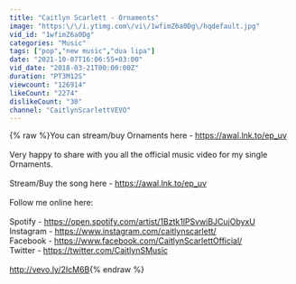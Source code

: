 ```yaml
---
title: "Caitlyn Scarlett - Ornaments"
image: "https:\/\/i.ytimg.com\/vi\/1wfimZ6a0Dg\/hqdefault.jpg"
vid_id: "1wfimZ6a0Dg"
categories: "Music"
tags: ["pop","new music","dua lipa"]
date: "2021-10-07T16:06:55+03:00"
vid_date: "2018-03-21T00:00:00Z"
duration: "PT3M12S"
viewcount: "126914"
likeCount: "2274"
dislikeCount: "30"
channel: "CaitlynScarlettVEVO"
---
```

{% raw %}You can stream/buy Ornaments here - <a rel="nofollow" target="blank" href="https://awal.lnk.to/ep_uv">https://awal.lnk.to/ep_uv</a><br /><br />Very happy to share with you all the official music video for my single Ornaments.<br /><br />Stream/Buy the song here - <a rel="nofollow" target="blank" href="https://awal.lnk.to/ep_uv">https://awal.lnk.to/ep_uv</a><br /><br />Follow me online here:<br /><br />Spotify - <a rel="nofollow" target="blank" href="https://open.spotify.com/artist/1Bztk1lPSvwiBJCujObyxU">https://open.spotify.com/artist/1Bztk1lPSvwiBJCujObyxU</a><br />Instagram - <a rel="nofollow" target="blank" href="https://www.instagram.com/caitlynscarlett/">https://www.instagram.com/caitlynscarlett/</a><br />Facebook - <a rel="nofollow" target="blank" href="https://www.facebook.com/CaitlynScarlettOfficial/">https://www.facebook.com/CaitlynScarlettOfficial/</a><br />Twitter - <a rel="nofollow" target="blank" href="https://twitter.com/CaitlynSMusic">https://twitter.com/CaitlynSMusic</a><br /><br /><a rel="nofollow" target="blank" href="http://vevo.ly/2IcM6B">http://vevo.ly/2IcM6B</a>{% endraw %}

